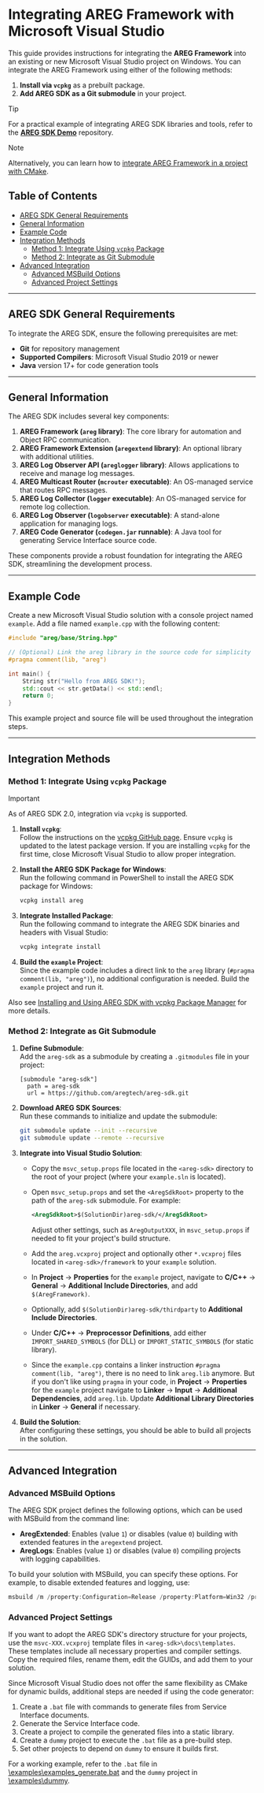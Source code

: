 # Integrating AREG Framework with Microsoft Visual Studio

This guide provides instructions for integrating the **AREG Framework** into an existing or new Microsoft Visual Studio project on Windows. You can integrate the AREG Framework using either of the following methods:

1. **Install via `vcpkg`** as a prebuilt package.
2. **Add AREG SDK as a Git submodule** in your project.

> [!TIP]  
> For a practical example of integrating AREG SDK libraries and tools, refer to the **[AREG SDK Demo](https://github.com/aregtech/areg-sdk-demo)** repository.

> [!NOTE]  
> Alternatively, you can learn how to [integrate AREG Framework in a project with CMake](./02c-cmake-integrate.md).

## Table of Contents

- [AREG SDK General Requirements](#areg-sdk-general-requirements)
- [General Information](#general-information)
- [Example Code](#example-code)
- [Integration Methods](#integration-methods)
  - [Method 1: Integrate Using `vcpkg` Package](#method-1-integrate-using-vcpkg-package)
  - [Method 2: Integrate as Git Submodule](#method-2-integrate-as-git-submodule)
- [Advanced Integration](#advanced-integration)
  - [Advanced MSBuild Options](#advanced-msbuild-options)
  - [Advanced Project Settings](#advanced-project-settings)

---

## AREG SDK General Requirements

To integrate the AREG SDK, ensure the following prerequisites are met:

- **Git** for repository management
- **Supported Compilers**: Microsoft Visual Studio 2019 or newer
- **Java** version 17+ for code generation tools

---

## General Information

The AREG SDK includes several key components:

1. **AREG Framework (`areg` library)**: The core library for automation and Object RPC communication.
2. **AREG Framework Extension (`aregextend` library)**: An optional library with additional utilities.
3. **AREG Log Observer API (`areglogger` library)**: Allows applications to receive and manage log messages.
4. **AREG Multicast Router (`mcrouter` executable)**: An OS-managed service that routes RPC messages.
5. **AREG Log Collector (`logger` executable)**: An OS-managed service for remote log collection.
6. **AREG Log Observer (`logobserver` executable)**: A stand-alone application for managing logs.
7. **AREG Code Generator (`codegen.jar` runnable)**: A Java tool for generating Service Interface source code.

These components provide a robust foundation for integrating the AREG SDK, streamlining the development process.

---

## Example Code

Create a new Microsoft Visual Studio solution with a console project named `example`. Add a file named `example.cpp` with the following content:
```cpp
#include "areg/base/String.hpp"

// (Optional) Link the areg library in the source code for simplicity
#pragma comment(lib, "areg")

int main() {
    String str("Hello from AREG SDK!");
    std::cout << str.getData() << std::endl;
    return 0;
}
```
This example project and source file will be used throughout the integration steps.

---

## Integration Methods

### Method 1: Integrate Using `vcpkg` Package

> [!IMPORTANT]  
> As of AREG SDK 2.0, integration via `vcpkg` is supported.

1. **Install `vcpkg`**:  
   Follow the instructions on the [vcpkg GitHub page](https://github.com/microsoft/vcpkg). Ensure `vcpkg` is updated to the latest package version. If you are installing `vcpkg` for the first time, close Microsoft Visual Studio to allow proper integration.

2. **Install the AREG SDK Package for Windows**:  
   Run the following command in PowerShell to install the AREG SDK package for Windows:
   ```bash
   vcpkg install areg
   ```

3. **Integrate Installed Package**:  
   Run the following command to integrate the AREG SDK binaries and headers with Visual Studio:
   ```bash
   vcpkg integrate install
   ```

4. **Build the `example` Project**:  
   Since the example code includes a direct link to the `areg` library (`#pragma comment(lib, "areg")`), no additional configuration is needed. Build the `example` project and run it.

Also see [Installing and Using AREG SDK with vcpkg Package Manager](./01a-areg-package.md) for more details.

### Method 2: Integrate as Git Submodule

1. **Define Submodule**:  
   Add the `areg-sdk` as a submodule by creating a `.gitmodules` file in your project:
   ```plaintext
   [submodule "areg-sdk"]
     path = areg-sdk
     url = https://github.com/aregtech/areg-sdk.git
   ```

2. **Download AREG SDK Sources**:  
   Run these commands to initialize and update the submodule:
   ```bash
   git submodule update --init --recursive
   git submodule update --remote --recursive
   ```

3. **Integrate into Visual Studio Solution**:
   - Copy the `msvc_setup.props` file located in the `<areg-sdk>` directory to the root of your project (where your `example.sln` is located).
   - Open `msvc_setup.props` and set the `<AregSdkRoot>` property to the path of the `areg-sdk` submodule. For example:
     ```xml
     <AregSdkRoot>$(SolutionDir)areg-sdk/</AregSdkRoot>
     ```
     Adjust other settings, such as `AregOutputXXX`, in `msvc_setup.props` if needed to fit your project's build structure.
   
   - Add the `areg.vcxproj` project and optionally other `*.vcxproj` files located in `<areg-sdk>/framework` to your `example` solution.
   - In **Project** -> **Properties** for the `example` project, navigate to **C/C++** -> **General** -> **Additional Include Directories**, and add `$(AregFramework)`.
   - Optionally, add `$(SolutionDir)areg-sdk/thirdparty` to **Additional Include Directories**.
   - Under **C/C++** -> **Preprocessor Definitions**, add either `IMPORT_SHARED_SYMBOLS` (for DLL) or `IMPORT_STATIC_SYMBOLS` (for static library).
   - Since the `example.cpp` contains a linker instruction `#pragma comment(lib, "areg")`, there is no need to link `areg.lib` anymore. But if you don't like using `pragma` in your code, in **Project** -> **Properties** for the `example` project navigate to **Linker** -> **Input** -> **Additional Dependencies**, add `areg.lib`. Update **Additional Library Directories** in **Linker** -> **General** if necessary.

4. **Build the Solution**:  
   After configuring these settings, you should be able to build all projects in the solution.

---

## Advanced Integration

### Advanced MSBuild Options

The AREG SDK project defines the following options, which can be used with MSBuild from the command line:

- **AregExtended**: Enables (value `1`) or disables (value `0`) building with extended features in the `aregextend` project.
- **AregLogs**: Enables (value `1`) or disables (value `0`) compiling projects with logging capabilities.

To build your solution with MSBuild, you can specify these options. For example, to disable extended features and logging, use:

```powershell
msbuild /m /property:Configuration=Release /property:Platform=Win32 /property:AregExtended=0 /property:AregLogs=0 . -t:restore,build -p:RestorePackagesConfig=true
```

### Advanced Project Settings

If you want to adopt the AREG SDK's directory structure for your projects, use the `msvc-XXX.vcxproj` template files in `<areg-sdk>\docs\templates`. These templates include all necessary properties and compiler settings. Copy the required files, rename them, edit the GUIDs, and add them to your solution.

Since Microsoft Visual Studio does not offer the same flexibility as CMake for dynamic builds, additional steps are needed if using the code generator:

1. Create a `.bat` file with commands to generate files from Service Interface documents.
2. Generate the Service Interface code.
3. Create a project to compile the generated files into a static library.
4. Create a `dummy` project to execute the `.bat` file as a pre-build step.
5. Set other projects to depend on `dummy` to ensure it builds first.

For a working example, refer to the `.bat` file in [<areg-sdk>\examples\examples_generate.bat](./../../examples/examples_generate.bat) and the `dummy` project in [<areg-sdk>\examples\dummy](./../../examples/dummy/).
